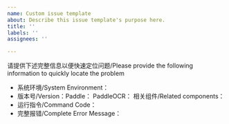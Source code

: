 ```yaml
---
name: Custom issue template
about: Describe this issue template's purpose here.
title: ''
labels: ''
assignees: ''

---
```


请提供下述完整信息以便快速定位问题/Please provide the following information to quickly locate the problem

- 系统环境/System Environment：
- 版本号/Version：Paddle：  PaddleOCR： 相关组件/Related components：
- 运行指令/Command Code：
- 完整报错/Complete Error Message：
